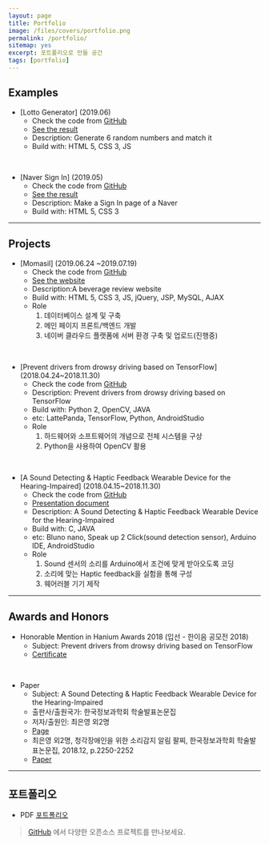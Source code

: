 ```yaml
---
layout: page
title: Portfolio
image: /files/covers/portfolio.png
permalink: /portfolio/
sitemap: yes
excerpt: 포트폴리오로 만들 공간
tags: [portfolio]
---
```


## Examples

* [Lotto Generator] (2019.06)
  * Check the code from [GitHub](https://github.com/y0ungchoi/js-example-LottoGenerator.git)
  * [See the result](https://y0ungchoi.github.io/js-example-LottoGenerator/lotto.html)
  * Description: Generate 6 random numbers and match it
  * Build with: HTML 5, CSS 3, JS

<br>

* [Naver Sign In] (2019.05)
  * Check the code from [GitHub](https://github.com/y0ungchoi/css-example-NaverSignIn.git)
  * [See the result](https://y0ungchoi.github.io/css-example-NaverSignIn/signin.html)
  * Description: Make a Sign In page of a Naver
  * Build with: HTML 5, CSS 3

----

## Projects

* [Momasil] (2019.06.24 ~2019.07.19)
  * Check the code from [GitHub](https://github.com/y0ungchoi/arduino-project-soundDetectwearabledevice)
  * [See the website](http://101.101.163.239:8080/jsppro1/jsp/index.jsp)
  * Description:A beverage review website
  * Build with: HTML 5, CSS 3, JS, jQuery, JSP, MySQL, AJAX
  * Role
    1. 데이터베이스 설계 및 구축
    2. 메인 페이지 프론트/백엔드 개발
    3. 네이버 클라우드 플랫폼에 서버 환경 구축 및 업로드(진행중)

<br>

* [Prevent drivers from drowsy driving based on TensorFlow] (2018.04.24~2018.11.30)
  * Check the code from [GitHub](https://github.com/y0ungchoi/tensorflow-project-DrowsinessDetection)
  * Description: Prevent drivers from drowsy driving based on TensorFlow
  * Build with: Python 2, OpenCV, JAVA
  * etc: LattePanda, TensorFlow, Python, AndroidStudio
  * Role
    1. 하드웨어와 소프트웨어의 개념으로 전체 시스템을 구상
    2. Python을 사용하여 OpenCV 활용



<br>

* [A Sound Detecting & Haptic Feedback Wearable Device for the Hearing-Impaired] (2018.04.15~2018.11.30)
  * Check the code from [GitHub](https://github.com/y0ungchoi/arduino-project-soundDetectwearabledevice)
  * [Presentation document](https://drive.google.com/file/d/1_ydg5PSvaunXrbxbwH_iF03pwW-HfEpq/view?usp=sharing)
  * Description: A Sound Detecting & Haptic Feedback Wearable Device for the Hearing-Impaired
  * Build with: C, JAVA
  * etc: Bluno nano, Speak up 2 Click(sound detection sensor), Arduino IDE, AndroidStudio
  * Role
    1. Sound 센서의 소리를 Arduino에서 조건에 맞게 받아오도록 코딩
    2. 소리에 맞는 Haptic feedback을 실험을 통해 구성
    3. 웨어러블 기기 제작

---

## Awards and Honors

- Honorable Mention in Hanium Awards 2018 (입선 - 한이음 공모전 2018)
  - Subject: Prevent drivers from drowsy driving based on TensorFlow
  - [Certificate](https://drive.google.com/open?id=1BV2crAAjfSYUvilN3xXdm93rN1RZ2O5x)

<br>

- Paper
  - Subject: A Sound Detecting & Haptic Feedback Wearable Device for the Hearing-Impaired
  - 출판사/출원국가: 한국정보과학회 학술발표논문집
  - 저자/출원인: 최은영 외2명
  - [Page](http://www.dbpia.co.kr/journal/articleDetail?nodeId=NODE07614272)
  - 최은영 외2명, 청각장애인을 위한 소리감지 알림 팔찌, 한국정보과학회 학술발표논문집, 2018.12, p.2250-2252
  - [Paper](https://drive.google.com/file/d/1WbB9uQS8WRzoMILQGvaLeoCbHMEMu08Y/view?usp=sharing)

---
## 포트폴리오
- PDF [포트폴리오](https://drive.google.com/open?id=1QIw2OQrZI1lFktYXfS9DWz76kBw6U2ta)
> [GitHub](http://github.com/y0ungchoi) 에서 다양한 오픈소스 프로젝트를 만나보세요.
